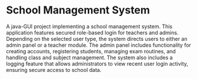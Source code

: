 # School Management System
A java-GUI project implementing a school management system. This application features secured role-based login for teachers and admins. Depending on the selected user type, the system directs users to either an admin panel or a teacher module. The admin panel includes functionality for creating accounts, registering students, managing exam routines, and handling class and subject management. The system also includes a logging feature that allows administrators to view recent user login activity, ensuring secure access to school data.

